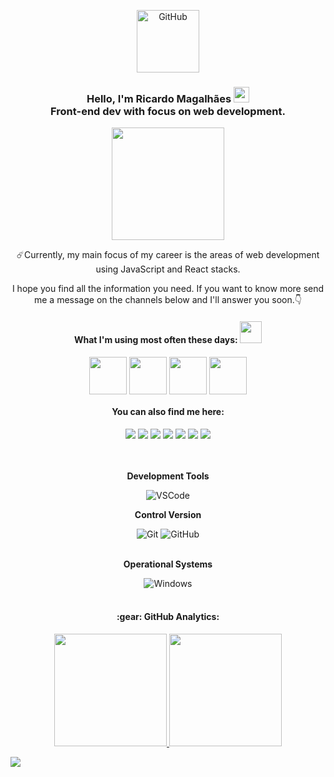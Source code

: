 <p align="center">
<img src="https://user-images.githubusercontent.com/95318944/155823837-d307567a-e39a-45db-830b-8675d0babdf1.gif" alt="GitHub" width= 100px=>
</p>
<h3 align='center'> Hello, I'm Ricardo Magalhães <img src = "https://raw.githubusercontent.com/MartinHeinz/MartinHeinz/master/wave.gif" width = 25px> <br /> 
Front-end dev with focus on web development.</h3>

<div align="center">
  <img src="https://user-images.githubusercontent.com/95318944/155817447-00fda72d-bac5-4e60-83a4-c6a4cb318fa3.png" width="180px"">
</div<br>

<p>
  
☄️Currently, my main focus of my career is the areas of web development using JavaScript and React stacks.<br>
  
I hope you find all the information you need. If you want to know more send me a message on the channels below and I'll answer you soon.👇
  
</p>
  
</div>


<h4 align='center'> What I'm using most often these days: <img src = "https://media2.giphy.com/media/QssGEmpkyEOhBCb7e1/giphy.gif?cid=ecf05e47a0n3gi1bfqntqmob8g9aid1oyj2wr3ds3mg700bl&rid=giphy.gif" width = 35px> </h3>
<p align = 'center'>
<img width ='60px' align='center' src ='https://raw.githubusercontent.com/rahulbanerjee26/githubAboutMeGenerator/main/icons/html.svg'>
<img width ='60px' align='center' src ='https://raw.githubusercontent.com/rahulbanerjee26/githubAboutMeGenerator/main/icons/css.svg'>
<img width ='60px' align='center' src ='https://raw.githubusercontent.com/rahulbanerjee26/githubAboutMeGenerator/main/icons/javascript.svg'>
<img width ='60px' align='center' src ='https://raw.githubusercontent.com/rahulbanerjee26/githubAboutMeGenerator/main/icons/reactjs.svg'>

<div align="center">
  
<h4> You can also find me here:</h4>
  
</div>
  
<div align="center">
<a href="https://www.linkedin.com/in/ricardowebdev/" target="_blank"><img src="https://img.shields.io/badge/-LinkedIn-%230077B5?style=for-the-badge&logo=linkedin&logoColor=white" target="_blank"></a>
<a href="https://www.instagram.com/bakunin.provo/" target="_blank"><img src="https://img.shields.io/badge/-Instagram-%23E4405F?style=for-the-badge&logo=instagram&logoColor=white" target="_blank"></a>
<a href="https://wa.me/5551983385777" alt="WhatsApp" target="_blank">
<img src="https://img.shields.io/badge/-WHATSAPP-%2325D366.svg?style=for-the-badge&logo=whatsapp&logoColor=white&link=https://wa.me/5551983385777?"/></a>
<a href = "mailto:ricardospilotes@gmail.com" target="_blank"><img src="https://img.shields.io/badge/Gmail-D14836?style=for-the-badge&logo=gmail&logoColor=white" target="_blank"></a>
<a href="https://https://web.facebook.com/ricardo.spilotes/" target="_blank"><img src="https://img.shields.io/badge/facebook-%231877F2.svg?style=for-the-badge&logo=facebook&logoColor=white" target="_blank"></a>
<a href="https://www.youtube.com/channel/UCh7zmANYmClfM3hKHyDdiDA" target="_blank"><img src="https://img.shields.io/badge/YouTube-FF0000?style=for-the-badge&logo=youtube&logoColor=white" target="_blank"></a>
<a href="https://www.twitch.tv/spilotes1" target="_blank"><img src="https://img.shields.io/badge/Twitch-9146FF?style=for-the-badge&logo=twitch&logoColor=white" target="_blank"></a>
</div><br><br>

<div align="center">
  
**Development Tools**<br>

<img src="https://img.shields.io/badge/-VSCode-333333?style=flat&logo=Visual-Studio-Code&logoColor=007ACC" alt="VSCode"><br>
  
**Control Version**
  
  <img src="https://img.shields.io/badge/-Git-333333?style=flat&logo=git" alt="Git">
  <img src="https://img.shields.io/badge/-GitHub-333333?style=flat&logo=github" alt="GitHub"><br><br>

**Operational Systems**  

<img src="https://img.shields.io/badge/-Windows-333333?style=flat&logo=Windows&logoColor=0078D6" alt="Windows">

</div><br>

<h4 align="center">:gear:&nbsp;GitHub Analytics:</h4>
  <p align="center">
    <a href="https://github.com/spilotes">
    <img height="180em" src="https://github-readme-stats.vercel.app/api?username=spilotes&show_icons=true&theme=dark" />
    <a/>
    <img height="180em" src="https://github-readme-stats-eight-theta.vercel.app/api/top-langs/?username=spilotes&layout=compact&langs_count=8&theme=dark&include_all_commits=true&count_private=true"/>
  </p>
  
  ![](https://komarev.com/ghpvc/?username=spilotes)
